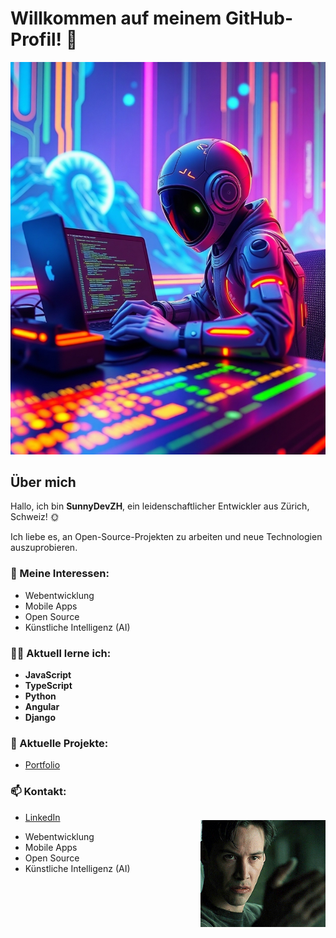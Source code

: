 # Willkommen auf meinem GitHub-Profil! 👋

![Hintergrundbild](https://github.com/SunnyDevZH/SunnyDevZH/blob/main/bild.jpg)

## Über mich
Hallo, ich bin **SunnyDevZH**, ein leidenschaftlicher Entwickler aus Zürich, Schweiz! 🌞

Ich liebe es, an Open-Source-Projekten zu arbeiten und neue Technologien auszuprobieren.

### 🌟 Meine Interessen:
- Webentwicklung
- Mobile Apps
- Open Source
- Künstliche Intelligenz (AI)

### 🧑‍💻 Aktuell lerne ich:
- **JavaScript**
- **TypeScript**
- **Python**
- **Angular**
- **Django**

### 🚀 Aktuelle Projekte:
- [Portfolio](https://yannick-vaterlaus.ch/#/)

### 📫 Kontakt:
- [LinkedIn](https://www.linkedin.com/in/yannick-raffael-vaterlaus-11a3072b0/)

<!-- Text und Bild nebeneinander mit dem Bild rechts -->
<p align="justify">
  <ul>
    <li>Webentwicklung</li>
    <li>Mobile Apps</li>
    <li>Open Source</li>
    <li>Künstliche Intelligenz (AI)</li>
  </ul>
</p>

<!-- Das GIF rechts ausrichten -->
<img src="https://github.com/SunnyDevZH/SunnyDevZH/blob/main/1JKX.gif" alt="Rotierendes Objekt" width="200" align="right" style="margin-top: -100px;">

